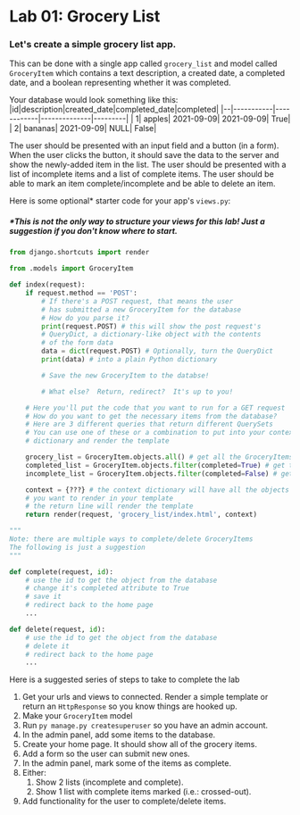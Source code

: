 # Lab 01: Grocery List

### Let's create a simple grocery list app. 

This can be done with a single app called `grocery_list` and model called `GroceryItem` which contains a text description, a created date, a completed date, and a boolean representing whether it was completed.

Your database would look something like this:
|id|description|created_date|completed_date|completed|
|--|-----------|------------|--------------|---------|
| 1|     apples|  2021-09-09|    2021-09-09|     True|
| 2|    bananas|  2021-09-09|          NULL|     False|

The user should be presented with an input field and a button (in a form). When the user clicks the button, it should save the data to the server and show the newly-added item in the list. The user should be presented with a list of incomplete items and a list of complete items. The user should be able to mark an item complete/incomplete and be able to delete an item.

Here is some optional* starter code for your app's `views.py`:

##### *This is not the only way to structure your views for this lab!  Just a suggestion if you don't know where to start.

```py
from django.shortcuts import render

from .models import GroceryItem

def index(request):
	if request.method == 'POST':
		# If there's a POST request, that means the user
		# has submitted a new GroceryItem for the database
		# How do you parse it?
		print(request.POST) # this will show the post request's
		# QueryDict, a dictionary-like object with the contents
		# of the form data
		data = dict(request.POST) # Optionally, turn the QueryDict
		print(data) # into a plain Python dictionary

		# Save the new GroceryItem to the databse!

		# What else?  Return, redirect?  It's up to you!

	# Here you'll put the code that you want to run for a GET request
	# How do you want to get the necessary items from the database?
	# Here are 3 different queries that return different QuerySets
	# You can use one of these or a combination to put into your context
	# dictionary and render the template

	grocery_list = GroceryItem.objects.all() # get all the GroceryItems
	completed_list = GroceryItem.objects.filter(completed=True) # get the completed GroceryItems
	incomplete_list = GroceryItem.objects.filter(completed=False) # get the completed GroceryItems

	context = {???} # the context dictionary will have all the objects
	# you want to render in your template
	# the return line will render the template
	return render(request, 'grocery_list/index.html', context)

"""
Note: there are multiple ways to complete/delete GroceryItems
The following is just a suggestion
"""

def complete(request, id):
	# use the id to get the object from the database
	# change it's completed attribute to True
	# save it
	# redirect back to the home page
	...

def delete(request, id):
	# use the id to get the object from the database
	# delete it
	# redirect back to the home page
	...

```

Here is a suggested series of steps to take to complete the lab

1. Get your urls and views to connected.  Render a simple template or return an `HttpResponse` so you know things are hooked up.
2. Make your `GroceryItem` model
3. Run `py manage.py createsuperuser` so you have an admin account.
4. In the admin panel, add some items to the database.
5. Create your home page.  It should show all of the grocery items.
6. Add a form so the user can submit new ones.
7. In the admin panel, mark some of the items as complete.
8. Either:
	1. Show 2 lists (incomplete and complete).
	2. Show 1 list with complete items marked (i.e.: crossed-out).
9. Add functionality for the user to complete/delete items.
